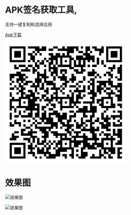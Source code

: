 # APK签名获取工具,

支持一键复制和选择应用

[Apk下载](https://github.com/flutterbest/GenSignature/raw/master/raw/app-release.apk)

![二维码下载](./raw/download.png)

# 效果图

![效果图](./raw/screenshot1.png)

![效果图](./raw/screenshot2.png)
